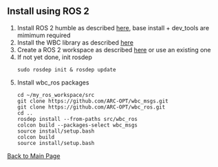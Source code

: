 ## Install using ROS 2

1. Install ROS 2 humble as described [here](https://docs.ros.org/en/humble/Installation.html), base install + dev_tools are mimimum required
2. Install the WBC library as described [here](https://arc-opt.github.io/Documentation/installation/installation_no_rock.html)
3. Create a ROS 2 workspace as described [here](https://docs.ros.org/en/humble/Tutorials/Beginner-Client-Libraries/Creating-A-Workspace/Creating-A-Workspace.html) or use an existing one
4. If not yet done, init rosdep
   ```
   sudo rosdep init & rosdep update
   ```
5. Install wbc_ros packages
   ```
   cd ~/my_ros_workspace/src
   git clone https://github.com/ARC-OPT/wbc_msgs.git
   git clone https://github.com/ARC-OPT/wbc_ros.git
   cd ..
   rosdep install --from-paths src/wbc_ros
   colcon build --packages-select wbc_msgs
   source install/setup.bash
   colcon build
   source install/setup.bash
   ```
   
[Back to Main Page](https://arc-opt.github.io/Documentation)
